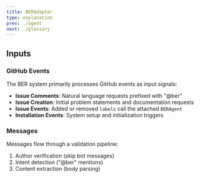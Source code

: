 ```yaml
---
title: BERAdapter
type: explanation
prev: ./agent
next: ./glossary
---
```


## Inputs

### GitHub Events

The BER system primarily processes GitHub events as input signals:

- **Issue Comments**: Natural language requests prefixed with "@ber"
- **Issue Creation**: Initial problem statements and documentation requests
- **Issue Events**: Added or removed `labels` call the attached `BERAgent`
- **Installation Events**: System setup and initialization triggers


### Messages

Messages flow through a validation pipeline:

1. Author verification (skip bot messages)
2. Intent detection ("@ber" mentions)
3. Content extraction (body parsing)
